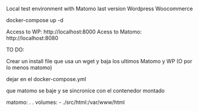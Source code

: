 Local test environment with 
Matomo last version
Wordpress Woocommerce

docker-compose up -d


Access to WP: http://localhost:8000 
Acess to Matomo: http://localhost:8080 


TO DO:

Crear un install file que usa un wget y baja los ultimos Matomo y WP
(O por lo menos matomo)

dejar en el docker-compose.yml

que matomo se baje y se sincronice con el contenedor montado

  matomo:
.
.
    volumes:
      - ./src/html:/var/www/html
